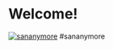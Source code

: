 # Welcome!

[![sananymore](https://i.ibb.co/5hWRS1S/Github-1.png)](https://github.com/sananymore/sananymore/blob/master/README.md#sananymore)
#sananymore
